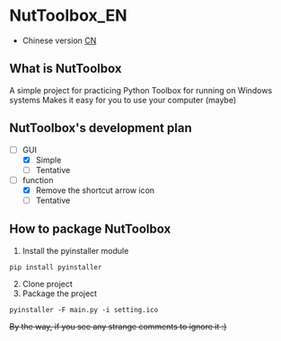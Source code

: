 # NutToolbox_EN

- Chinese version [CN](@note/NutToolbox_CN.md)

## What is NutToolbox
A simple project for practicing Python
Toolbox for running on Windows systems
Makes it easy for you to use your computer (maybe)

## NutToolbox's development plan
- [ ] GUI
  - [x] Simple
  - [ ] Tentative

- [ ] function
  - [x] Remove the shortcut arrow icon
  - [ ] Tentative

## How to package NutToolbox
1. Install the pyinstaller module
```
pip install pyinstaller
```
2. Clone project
3. Package the project
```
pyinstaller -F main.py -i setting.ico
```

~~By the way, if you see any strange comments to ignore it :)~~
